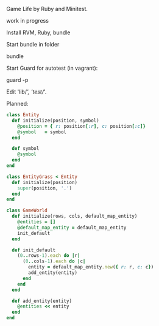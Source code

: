 Game Life by Ruby and Minitest.

work in progress

Install RVM, Ruby, bundle

Start bundle in folder

  bundle

Start Guard for autotest (in vagrant):

  guard -p

Edit 'lib/*', 'test/*'.

Planned:

```ruby
class Entity
  def initialize(position, symbol)
    @position = { r: position[:r], c: position[:c]}
    @symbol   = symbol
  end

  def symbol
    @symbol
  end
end

class EntityGrass < Entity
  def initialize(position)
    super(position, '.')
  end
end

class GameWorld
  def initialize(rows, cols, default_map_entity)
    @entities = []
    @default_map_entity = default_map_entity
    init_default
  end

  def init_default
    (0..rows-1).each do |r|
      (0..cols-1).each do |c|
        entity = default_map_entity.new({ r: r, c: c})
        add_entity(entity)
      end
    end
  end

  def add_entity(entity)
    @entities << entity
  end
end
```